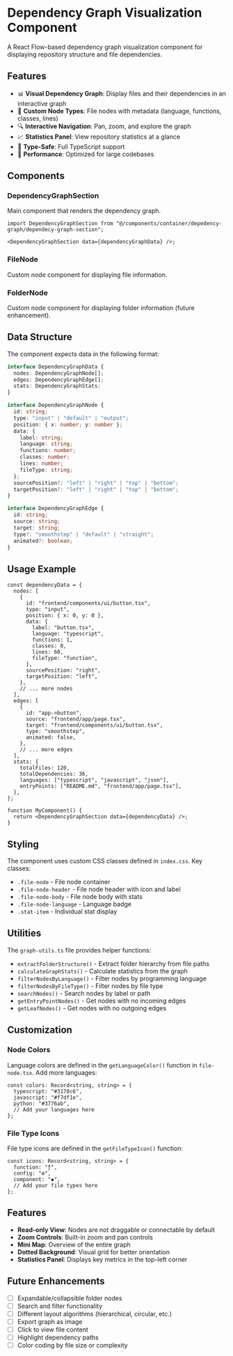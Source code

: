 # Dependency Graph Visualization Component

A React Flow-based dependency graph visualization component for displaying repository structure and file dependencies.

## Features

- 📊 **Visual Dependency Graph**: Display files and their dependencies in an interactive graph
- 🎨 **Custom Node Types**: File nodes with metadata (language, functions, classes, lines)
- 🔍 **Interactive Navigation**: Pan, zoom, and explore the graph
- 📈 **Statistics Panel**: View repository statistics at a glance
- 🎯 **Type-Safe**: Full TypeScript support
- 🚀 **Performance**: Optimized for large codebases

## Components

### DependencyGraphSection

Main component that renders the dependency graph.

```tsx
import DependencyGraphSection from "@/components/container/depedency-graph/dependecy-graph-section";

<DependencyGraphSection data={dependencyGraphData} />;
```

### FileNode

Custom node component for displaying file information.

### FolderNode

Custom node component for displaying folder information (future enhancement).

## Data Structure

The component expects data in the following format:

```typescript
interface DependencyGraphData {
  nodes: DependencyGraphNode[];
  edges: DependencyGraphEdge[];
  stats: DependencyGraphStats;
}

interface DependencyGraphNode {
  id: string;
  type: "input" | "default" | "output";
  position: { x: number; y: number };
  data: {
    label: string;
    language: string;
    functions: number;
    classes: number;
    lines: number;
    fileType: string;
  };
  sourcePosition?: "left" | "right" | "top" | "bottom";
  targetPosition?: "left" | "right" | "top" | "bottom";
}

interface DependencyGraphEdge {
  id: string;
  source: string;
  target: string;
  type?: "smoothstep" | "default" | "straight";
  animated?: boolean;
}
```

## Usage Example

```tsx
const dependencyData = {
  nodes: [
    {
      id: "frontend/components/ui/button.tsx",
      type: "input",
      position: { x: 0, y: 0 },
      data: {
        label: "button.tsx",
        language: "typescript",
        functions: 1,
        classes: 0,
        lines: 60,
        fileType: "function",
      },
      sourcePosition: "right",
      targetPosition: "left",
    },
    // ... more nodes
  ],
  edges: [
    {
      id: "app->button",
      source: "frontend/app/page.tsx",
      target: "frontend/components/ui/button.tsx",
      type: "smoothstep",
      animated: false,
    },
    // ... more edges
  ],
  stats: {
    totalFiles: 120,
    totalDependencies: 36,
    languages: ["typescript", "javascript", "json"],
    entryPoints: ["README.md", "frontend/app/page.tsx"],
  },
};

function MyComponent() {
  return <DependencyGraphSection data={dependencyData} />;
}
```

## Styling

The component uses custom CSS classes defined in `index.css`. Key classes:

- `.file-node` - File node container
- `.file-node-header` - File node header with icon and label
- `.file-node-body` - File node body with stats
- `.file-node-language` - Language badge
- `.stat-item` - Individual stat display

## Utilities

The `graph-utils.ts` file provides helper functions:

- `extractFolderStructure()` - Extract folder hierarchy from file paths
- `calculateGraphStats()` - Calculate statistics from the graph
- `filterNodesByLanguage()` - Filter nodes by programming language
- `filterNodesByFileType()` - Filter nodes by file type
- `searchNodes()` - Search nodes by label or path
- `getEntryPointNodes()` - Get nodes with no incoming edges
- `getLeafNodes()` - Get nodes with no outgoing edges

## Customization

### Node Colors

Language colors are defined in the `getLanguageColor()` function in `file-node.tsx`. Add more languages:

```tsx
const colors: Record<string, string> = {
  typescript: "#3178c6",
  javascript: "#f7df1e",
  python: "#3776ab",
  // Add your languages here
};
```

### File Type Icons

File type icons are defined in the `getFileTypeIcon()` function:

```tsx
const icons: Record<string, string> = {
  function: "ƒ",
  config: "⚙",
  component: "◆",
  // Add your file types here
};
```

## Features

- **Read-only View**: Nodes are not draggable or connectable by default
- **Zoom Controls**: Built-in zoom and pan controls
- **Mini Map**: Overview of the entire graph
- **Dotted Background**: Visual grid for better orientation
- **Statistics Panel**: Displays key metrics in the top-left corner

## Future Enhancements

- [ ] Expandable/collapsible folder nodes
- [ ] Search and filter functionality
- [ ] Different layout algorithms (hierarchical, circular, etc.)
- [ ] Export graph as image
- [ ] Click to view file content
- [ ] Highlight dependency paths
- [ ] Color coding by file size or complexity
